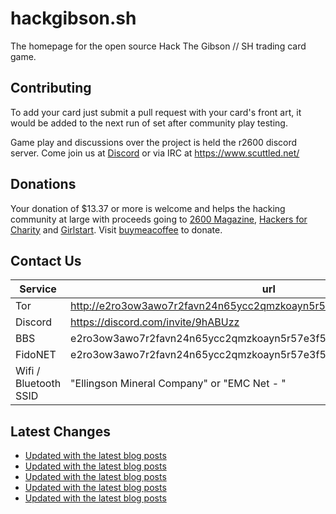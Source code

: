 # hackgibson.sh
The homepage for the open source Hack The Gibson // SH trading card game.


## Contributing

To add your card just submit a pull request with your card's front art, it would be added to the next run of set after community play testing.

Game play and discussions over the project is held the r2600 discord server. Come join us at [Discord](https://discord.com/invite/9hABUzz) or via IRC at https://www.scuttled.net/


## Donations

Your donation of $13.37 or more is welcome and helps the hacking community at large with proceeds going to [2600 Magazine](https://2600.com/), [Hackers for Charity](https://hackersforcharity.org) and [Girlstart](https://girlstart.org).  Visit [buymeacoffee](https://www.buymeacoffee.com/hackgibson.sh) to donate.


## Contact Us

Service | url
-|-
Tor | http://e2ro3ow3awo7r2favn24n65ycc2qmzkoayn5r57e3f56nvjwdcgg32ad.onion
Discord | https://discord.com/invite/9hABUzz
BBS | e2ro3ow3awo7r2favn24n65ycc2qmzkoayn5r57e3f56nvjwdcgg32ad.onion:23
FidoNET | e2ro3ow3awo7r2favn24n65ycc2qmzkoayn5r57e3f56nvjwdcgg32ad.onion:24554
Wifi / Bluetooth SSID | "Ellingson Mineral Company" or "EMC Net - <fidonet address>"

## Latest Changes
<!-- BLOG-POST-LIST:START -->
- [Updated with the latest blog posts](https://github.com/DFW2600/hackgibson.sh/commit/4c19749c2dcefb51f8b6fc2d2dd905acc26f9a90)
- [Updated with the latest blog posts](https://github.com/DFW2600/hackgibson.sh/commit/b1d9a0766ef41e12662614250b8e4aed467a4523)
- [Updated with the latest blog posts](https://github.com/DFW2600/hackgibson.sh/commit/79917e642d2b97c5a07b32bb1c1f8d0e8123f765)
- [Updated with the latest blog posts](https://github.com/DFW2600/hackgibson.sh/commit/3e088be35ef1d77cd005ca196848ec99cf9dd2cd)
- [Updated with the latest blog posts](https://github.com/DFW2600/hackgibson.sh/commit/26ee0d958d8710dfe7893c9adce4b5d7aa9533ea)
<!-- BLOG-POST-LIST:END -->
